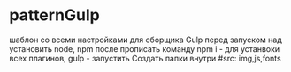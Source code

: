 # patternGulp
шаблон со всеми настройками  для сборщика Gulp
перед запуском над установить node, npm после прописать команду npm i -   для устанвоки всех плагинов, gulp - запустить
Создать папки внутри #src: img,js,fonts
